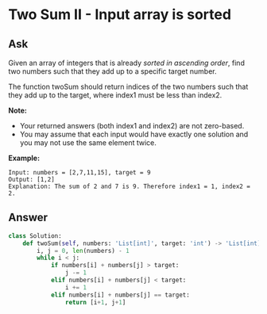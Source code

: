 # Two Sum II - Input array is sorted


## Ask

Given an array of integers that is already *sorted in ascending order*, find two numbers such that they add up to a specific target number.

The function twoSum should return indices of the two numbers such that they add up to the target, where index1 must be less than index2.

**Note:**

- Your returned answers (both index1 and index2) are not zero-based.
- You may assume that each input would have exactly one solution and you may not use the same element twice.

**Example:**

```
Input: numbers = [2,7,11,15], target = 9
Output: [1,2]
Explanation: The sum of 2 and 7 is 9. Therefore index1 = 1, index2 = 2.
```

## Answer

```Python
class Solution:
    def twoSum(self, numbers: 'List[int]', target: 'int') -> 'List[int]':
        i, j = 0, len(numbers) - 1
        while i < j:
            if numbers[i] + numbers[j] > target:
                j -= 1
            elif numbers[i] + numbers[j] < target:
                i += 1
            elif numbers[i] + numbers[j] == target:
                return [i+1, j+1]

 ```
